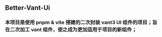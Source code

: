 <!--
 * @Author: GengHH 18818060415@163.com
 * @Date: 2022-10-03 21:19:22
 * @LastEditors: GengHH 18818060415@163.com
 * @LastEditTime: 2022-10-03 21:22:50
 * @FilePath: \better-vant-ui\readme.md
 * @Description: 这是默认设置,请设置`customMade`, 打开koroFileHeader查看配置 进行设置: https://github.com/OBKoro1/koro1FileHeader/wiki/%E9%85%8D%E7%BD%AE
-->

## Better-Vant-Ui

### 本项目是使用 pnpm & vite 搭建的二次封装 vant3 UI 组件的项目；旨在二次加工 vant 组件，使之成为更加适用于项目的新组件；
